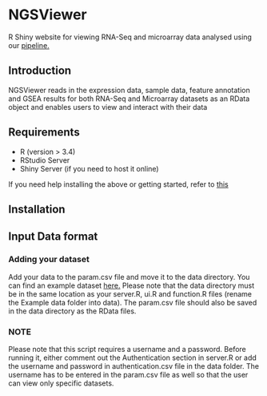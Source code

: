 # NGSViewer
R Shiny website for viewing RNA-Seq and microarray data analysed using our [pipeline.](https://github.com/Morriseylab/scripts) 

## Introduction
NGSViewer reads in the expression data, sample data, feature annotation and GSEA results for both RNA-Seq and Microarray datasets as an RData object and enables users to view and interact with their data

## Requirements
- R (version > 3.4)
- RStudio Server
- Shiny Server (if you need to host it online)

If you need help installing the above or getting started, refer to [this](https://deanattali.com/2015/05/09/setup-rstudio-shiny-server-digital-ocean/#install-r)

## Installation

## Input Data format

### Adding your dataset

Add your data to the param.csv file and move it to the data directory. You can find an example dataset [here.](http://165.123.69.6/NGSViewer/example_data1.RData) Please note that the data directory must be in the same location as your server.R, ui.R and function.R files (rename the Example data folder into data). The param.csv file should also be saved in the data directory as the RData files.

### NOTE
Please note that this script requires a username and a password. Before running it, either comment out the Authentication section in server.R or add the username and password in authentication.csv file in the data folder. The username has to be entered in the param.csv file as well so that the user can view only specific datasets.
